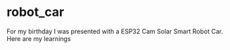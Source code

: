 # robot_car
For my birthday I was presented with a ESP32 Cam Solar Smart Robot Car. Here are my learnings
